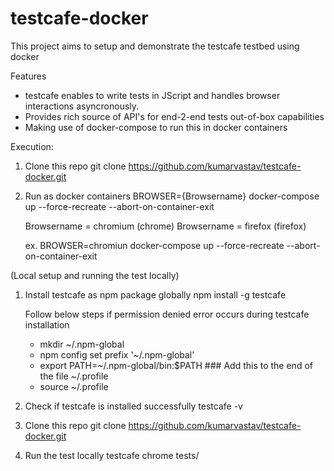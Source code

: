 # testcafe-docker

This project aims to setup and demonstrate the testcafe testbed using docker

Features
- testcafe enables to write tests in JScript and handles browser interactions asyncronously.
- Provides rich source of API's for end-2-end tests out-of-box capabilities
- Making use of docker-compose to run this in docker containers


Execution:

1. Clone this repo
   git clone https://github.com/kumarvastav/testcafe-docker.git

2. Run as docker containers
   BROWSER={Browsername} docker-compose up --force-recreate --abort-on-container-exit

   Browsername = chromium (chrome)
   Browsername = firefox (firefox)

   ex. BROWSER=chromiun docker-compose up --force-recreate --abort-on-container-exit


(Local setup and running the test locally)

1. Install testcafe as npm package globally
   npm install -g testcafe

    Follow below steps if permission denied error occurs during testcafe installation
    - mkdir ~/.npm-global
    - npm config set prefix '~/.npm-global'
    - export PATH=~/.npm-global/bin:$PATH ### Add this to the end of the file ~/.profile
    - source ~/.profile

2. Check if testcafe is installed successfully
   testcafe -v

3. Clone this repo
   git clone https://github.com/kumarvastav/testcafe-docker.git

3. Run the test locally
   testcafe chrome tests/
